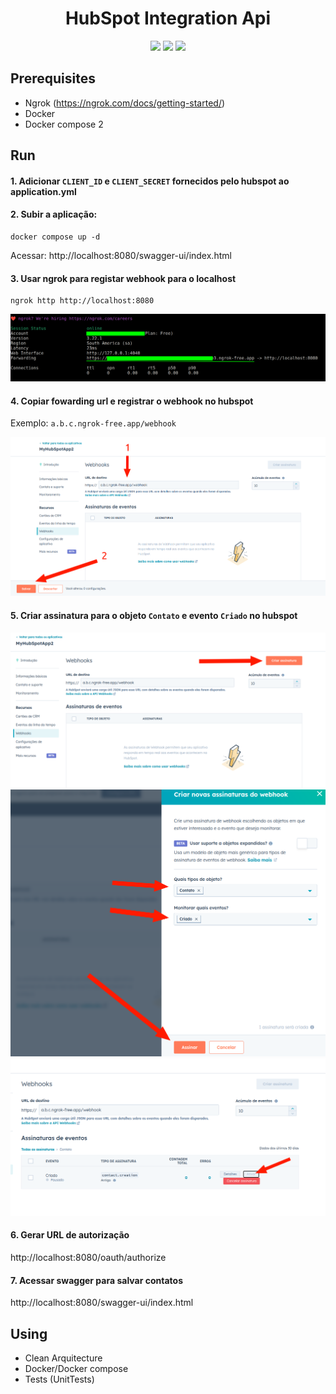 <h1 align="center">
  HubSpot Integration Api
</h1>

<div align="center">

<img src="https://img.shields.io/badge/maven-3.9.9-blue" />
<img src="https://img.shields.io/badge/Java-21-blue" />
<img src="https://img.shields.io/badge/Spring_Boot-3.4.2-darkgreen" />

</div>

## Prerequisites

- Ngrok (https://ngrok.com/docs/getting-started/)
- Docker
- Docker compose 2

## Run

#### 1. Adicionar ```CLIENT_ID``` e ```CLIENT_SECRET``` fornecidos pelo hubspot ao application.yml 

#### 2. Subir a aplicação:

```
docker compose up -d
```

Acessar:
http://localhost:8080/swagger-ui/index.html

#### 3. Usar ngrok para registar webhook para o localhost

```
ngrok http http://localhost:8080
```

![img.png](img.png)

#### 4. Copiar fowarding url e registrar o webhook no hubspot

Exemplo: ```a.b.c.ngrok-free.app/webhook```

![img_1.png](img_1.png)

#### 5. Criar assinatura para o objeto ```Contato``` e evento ```Criado``` no hubspot

![img_2.png](img_2.png)
![img_3.png](img_3.png)
![img_4.png](img_4.png)

#### 6. Gerar URL de autorização

http://localhost:8080/oauth/authorize

#### 7. Acessar swagger para salvar contatos

http://localhost:8080/swagger-ui/index.html

## Using
- Clean Arquitecture
- Docker/Docker compose
- Tests (UnitTests)